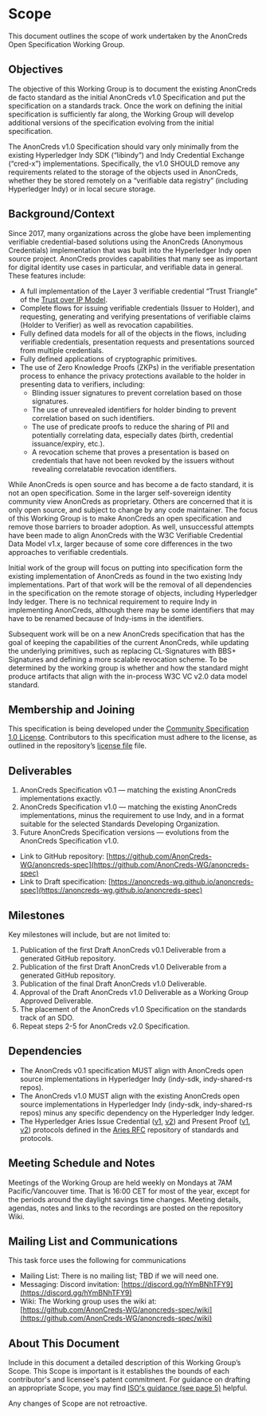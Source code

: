# Scope

This document outlines the scope of work undertaken by the AnonCreds Open Specification Working Group.

## Objectives

The objective of this Working Group is to document the existing AnonCreds de facto standard as the initial AnonCreds v1.0 Specification and put the specification on a standards track. Once the work on defining the initial specification is sufficiently far along, the Working Group will develop additional versions of the specification evolving from the initial specification.

The AnonCreds v1.0 Specification should vary only minimally from the existing Hyperledger Indy SDK (“libindy”) and Indy Credential Exchange (“cred-x”) implementations. Specifically, the v1.0 SHOULD remove any requirements related to the storage of the objects used in AnonCreds, whether they be stored remotely on a “verifiable data registry” (including Hyperledger Indy) or in local secure storage.

## Background/Context

Since 2017, many organizations across the globe have been implementing verifiable credential-based solutions using the AnonCreds (Anonymous Credentials) implementation that was built into the Hyperledger Indy open source project. AnonCreds provides capabilities that many see as important for digital identity use cases in particular, and verifiable data in general. These features include:

- A full implementation of the Layer 3 verifiable credential “Trust Triangle” of the [Trust over IP Model](https://trustoverip.org/wp-content/toip-model/).
- Complete flows for issuing verifiable credentials (Issuer to Holder), and requesting, generating and verifying presentations of verifiable claims (Holder to Verifier) as well as revocation capabilities.
- Fully defined data models for all of the objects in the flows, including verifiable credentials, presentation requests and presentations sourced from multiple credentials.
- Fully defined applications of cryptographic primitives.
- The use of Zero Knowledge Proofs (ZKPs) in the verifiable presentation process to enhance the privacy protections available to the holder in presenting data to verifiers, including:
  - Blinding issuer signatures to prevent correlation based on those signatures.
  - The use of unrevealed identifiers for holder binding to prevent correlation based on such identifiers.
  - The use of predicate proofs to reduce the sharing of PII and potentially correlating data, especially dates (birth, credential issuance/expiry, etc.).
  - A revocation scheme that proves a presentation is based on credentials that have not been revoked by the issuers without revealing correlatable revocation identifiers.

While AnonCreds is open source and has become a de facto standard, it is not an open specification. Some in the larger self-sovereign identity community view AnonCreds as proprietary. Others are concerned that it is only open source, and subject to change by any code maintainer. The focus of this Working Group is to make AnonCreds an open specification and remove those barriers to broader adoption. As well, unsuccessful attempts have been made to align AnonCreds with the W3C Verifiable Credential Data Model v1.x, larger because of some core differences in the two approaches to verifiable credentials.

Initial work of the group will focus on putting into specification form the existing implementation of AnonCreds as found in the two existing Indy implementations. Part of that work will be the removal of all dependencies in the specification on the remote storage of objects, including Hyperledger Indy ledger. There is no technical requirement to require Indy in implementing AnonCreds, although there may be some identifiers that may have to be renamed because of Indy-isms in the identifiers.

Subsequent work will be on a new AnonCreds specification that has the goal of keeping the capabilities of the current AnonCreds, while updating the underlying primitives, such as replacing CL-Signatures with BBS+ Signatures and defining a more scalable revocation scheme. To be determined by the working group is whether and how the standard might produce artifacts that align with the in-process W3C VC v2.0 data model standard.


## Membership and Joining

This specification is being developed under the [Community Specification 1.0 License](https://github.com/CommunitySpecification/1.0/1._Community_Specification_License-v1.md). Contributors to this specification must adhere to the license, as outlined in the repository’s [license file](/4._License.md) file.

## Deliverables

1. AnonCreds Specification v0.1 — matching the existing AnonCreds implementations exactly.
2. AnonCreds Specification v1.0 — matching the existing AnonCreds implementations, minus the requirement to use Indy, and in a format suitable for the selected Standards Developing Organization.
3. Future AnonCreds Specification versions — evolutions from the AnonCreds Specification v1.0.

- Link to GitHub repository: [https://github.com/AnonCreds-WG/anoncreds-spec](https://github.com/AnonCreds-WG/anoncreds-spec)
- Link to Draft specification: [https://anoncreds-wg.github.io/anoncreds-spec](https://anoncreds-wg.github.io/anoncreds-spec)

## Milestones

Key milestones will include, but are not limited to:

1. Publication of the first Draft AnonCreds v0.1 Deliverable from a generated GitHub repository.
2. Publication of the first Draft AnonCreds v1.0 Deliverable from a generated GitHub repository.
3. Publication of the final Draft AnonCreds v1.0 Deliverable.
4. Approval of the Draft AnonCreds v1.0 Deliverable as a Working Group Approved Deliverable.
5. The placement of the AnonCreds v1.0 Specification on the standards track of an SDO.
6. Repeat steps 2-5 for AnonCreds v2.0 Specification.

## Dependencies

- The AnonCreds v0.1 specification MUST align with AnonCreds open source implementations in Hyperledger Indy (indy-sdk, indy-shared-rs repos).
- The AnonCreds v1.0 MUST align with the existing AnonCreds open source implementations in Hyperledger Indy (indy-sdk, indy-shared-rs repos) minus any specific dependency on the Hyperledger Indy ledger.
- The Hyperledger Aries Issue Credential ([v1](https://github.com/hyperledger/aries-rfcs/blob/main/features/0036-issue-credential/README.md), [v2](https://github.com/hyperledger/aries-rfcs/blob/master/features/0453-issue-credential-v2/README.md)) and Present Proof ([v1](https://github.com/hyperledger/aries-rfcs/blob/master/features/0037-present-proof/README.md), [v2](https://github.com/hyperledger/aries-rfcs/blob/main/features/0454-present-proof-v2/README.md)) protocols defined in the [Aries RFC](https://github.com/hyperledger/aries-rfcs) repository of standards and protocols.

## Meeting Schedule and Notes

Meetings of the Working Group are held weekly on Mondays at 7AM Pacific/Vancouver time. That is 16:00 CET for most of the year, except for the periods around the daylight savings time changes. Meeting details, agendas, notes and links to the recordings are posted on the repository Wiki.

## Mailing List and Communications

This task force uses the following for communications

- Mailing List: There is no mailing list; TBD if we will need one.
- Messaging: Discord invitation: [https://discord.gg/hYmBNhTFY9](https://discord.gg/hYmBNhTFY9)
- Wiki: The Working group uses the wiki at: [https://github.com/AnonCreds-WG/anoncreds-spec/wiki](https://github.com/AnonCreds-WG/anoncreds-spec/wiki) 

## About This Document

Include in this document a detailed description of this Working Group’s Scope.
This Scope is important is it establishes the bounds of each contributor's and
licensee's patent commitment. For guidance on drafting an appropriate Scope, you
may find [ISO's guidance (see page
5)](https://www.iso.org/files/live/sites/isoorg/files/developing_standards/docs/en/how-to-write-standards.pdf
"ISO How To Write Standards Guide") helpful.

Any changes of Scope are not retroactive.
